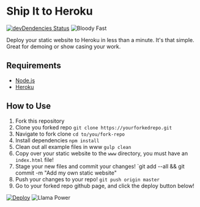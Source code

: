 # Ship It to Heroku
[![devDendencies Status](https://david-dm.org/brh55/ship-it-to-heroku/dev-status.svg)](https://david-dm.org/brh55/ship-it-to-heroku#info=dependencies)
![Bloody Fast](https://img.shields.io/badge/bloody-fast-EC5355.svg)

Deploy your static website to Heroku in less than a minute. It's that simple. Great for demoing or show casing your work.

## Requirements

  * [Node.js](http://nodejs.org/)
  * [Heroku](https://www.heroku.com)

## How to Use
1. Fork this repository
2. Clone you forked repo
    `git clone https://yourforkedrepo.git`
3. Navigate to fork clone
    `cd to/you/fork-repo`
4. Install dependencies
    `npm install`
3. Clean out all example files in www
    `gulp clean`
4. Copy over your static website to the `www` directory, you must have an `index.html` file!
5. Stage your new files and commit your changes!
    `git add --all && git commit -m "Add my own static website"
6. Push your changes to your repo!
    `git push origin master`
7. Go to your forked repo github page, and click the deploy button below!

[![Deploy](https://www.herokucdn.com/deploy/button.png)](https://heroku.com/deploy)
![Llama Power](http://orig05.deviantart.net/fee3/f/2010/094/f/d/llama_walk_by_taquito143.gif)
